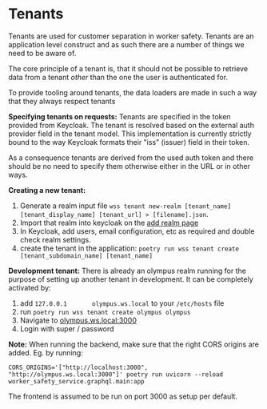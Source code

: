 # Tenants
Tenants are used for customer separation in worker safety. Tenants are an
application level construct and as such there are a number of things we need
to be aware of.

The core principle of a tenant is, that it should not be possible to retrieve
data from a tenant _other_ than the one the user is authenticated for.

To provide tooling around tenants, the data loaders are made in such a way that
they always respect tenants

__Specifying tenants on requests:__ Tenants are specified in the token provided
from Keycloak. The tenant is resolved based on the external auth provider field
in the tenant model. This implementation is currently strictly bound to the
way Keycloak formats their "iss" (issuer) field in their token.

As a consequence tenants are derived from the used auth token and there should
be no need to specify them otherwise either in the URL or in other ways.

__Creating a new tenant:__

1. Generate a realm input file `wss tenant new-realm [tenant_name] [tenant_display_name] [tenant_url] > [filename].json`.
2. Import that realm into keycloak on the [add realm page](http://localhost:8080/auth/admin/master/console/#/create/realm)
3. In Keycloak, add users, email configuration, etc as required and double check realm settings.
4. create the tenant in the application: `poetry run wss tenant create [tenant_subdomain_name] [tenant_name]`

__Development tenant:__ There is already an olympus realm running for the
purpose of setting up another tenant in development. It can be completely
activated by:

1. add `127.0.0.1       olympus.ws.local` to your `/etc/hosts` file
2. run `poetry run wss tenant create olympus olympus`
3. Navigate to [olympus.ws.local:3000](http://olympus.ws.local:3000/)
4. Login with super / password

**Note:** When running the backend, make sure that the right CORS origins are
added. Eg. by running:

```
CORS_ORIGINS='["http://localhost:3000", "http://olympus.ws.local:3000"]' poetry run uvicorn --reload worker_safety_service.graphql.main:app
```

The frontend is assumed to be run on port 3000 as setup per default.
